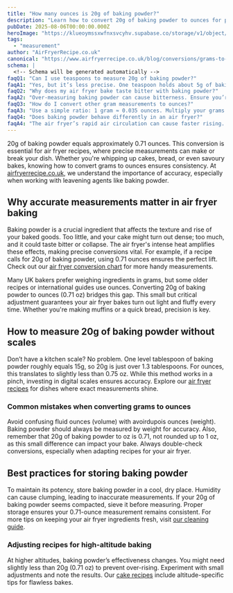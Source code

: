 ```yaml
---
title: "How many ounces is 20g of baking powder?"
description: "Learn how to convert 20g of baking powder to ounces for perfect air fryer recipes. Get accurate measurements in seconds!"
pubDate: 2025-08-06T00:00:00.000Z
heroImage: "https://klueoymssxwfnxsvcyhv.supabase.co/storage/v1/object/public/Shmucket/20g-baking-powder-to-ounces.webp"
tags:
  - "measurement"
author: "AirFryerRecipe.co.uk"
canonical: "https://www.airfryerrecipe.co.uk/blog/conversions/grams-to-ounces/20g-baking-powder-to-ounces"
schema: |
  <!-- Schema will be generated automatically -->
faqQ1: "Can I use teaspoons to measure 20g of baking powder?"
faqA1: "Yes, but it’s less precise. One teaspoon holds about 5g of baking powder, so 20g would be 4 teaspoons. For accuracy, especially in air fryer baking, scales are best."
faqQ2: "Why does my air fryer bake taste bitter with baking powder?"
faqA2: "Over-measuring baking powder can cause bitterness. Ensure you’re using exactly 20g (0.71 oz) and not more. Also, check your baking powder’s expiry date, as old product loses potency."
faqQ3: "How do I convert other gram measurements to ounces?"
faqA3: "Use a simple ratio: 1 gram ≈ 0.035 ounces. Multiply your grams by 0.035 for the ounce equivalent. Our conversion chart simplifies this for all air fryer ingredients."
faqQ4: "Does baking powder behave differently in an air fryer?"
faqA4: "The air fryer’s rapid air circulation can cause faster rising. Stick to 20g (0.71 oz) unless adjusting for altitude or recipe specifics. Always preheat for even results."
---
```

<p>20g of baking powder equals approximately 0.71 ounces. This conversion is essential for air fryer recipes, where precise measurements can make or break your dish. Whether you're whipping up cakes, bread, or even savoury bakes, knowing how to convert grams to ounces ensures consistency. At <a href=https://www.airfryerrecipe.co.uk>airfryerrecipe.co.uk</a>, we understand the importance of accuracy, especially when working with leavening agents like baking powder.</p>  

<h2>Why accurate measurements matter in air fryer baking</h2>  
<p>Baking powder is a crucial ingredient that affects the texture and rise of your baked goods. Too little, and your cake might turn out dense; too much, and it could taste bitter or collapse. The air fryer's intense heat amplifies these effects, making precise conversions vital. For example, if a recipe calls for 20g of baking powder, using 0.71 ounces ensures the perfect lift. Check out our <a href=https://www.airfryerrecipe.co.uk/air-fryer-conversion-chart>air fryer conversion chart</a> for more handy measurements.</p>  

<p>Many UK bakers prefer weighing ingredients in grams, but some older recipes or international guides use ounces. Converting 20g of baking powder to ounces (0.71 oz) bridges this gap. This small but critical adjustment guarantees your air fryer bakes turn out light and fluffy every time. Whether you're making muffins or a quick bread, precision is key.</p>  

<h2>How to measure 20g of baking powder without scales</h2>  
<p>Don’t have a kitchen scale? No problem. One level tablespoon of baking powder roughly equals 15g, so 20g is just over 1.3 tablespoons. For ounces, this translates to slightly less than 0.75 oz. While this method works in a pinch, investing in digital scales ensures accuracy. Explore our <a href=https://www.airfryerrecipe.co.uk/recipes>air fryer recipes</a> for dishes where exact measurements shine.</p>  

<h3>Common mistakes when converting grams to ounces</h3>  
<p>Avoid confusing fluid ounces (volume) with avoirdupois ounces (weight). Baking powder should always be measured by weight for accuracy. Also, remember that 20g of baking powder to oz is 0.71, not rounded up to 1 oz, as this small difference can impact your bake. Always double-check conversions, especially when adapting recipes for your air fryer.</p>  

<h2>Best practices for storing baking powder</h2>  
<p>To maintain its potency, store baking powder in a cool, dry place. Humidity can cause clumping, leading to inaccurate measurements. If your 20g of baking powder seems compacted, sieve it before measuring. Proper storage ensures your 0.71-ounce measurement remains consistent. For more tips on keeping your air fryer ingredients fresh, visit <a href=https://www.airfryerrecipe.co.uk/air-fryer-cleaner>our cleaning guide</a>.</p>  

<h3>Adjusting recipes for high-altitude baking</h3>  
<p>At higher altitudes, baking powder’s effectiveness changes. You might need slightly less than 20g (0.71 oz) to prevent over-rising. Experiment with small adjustments and note the results. Our <a href=https://www.airfryerrecipe.co.uk/recipe-category/cakes>cake recipes</a> include altitude-specific tips for flawless bakes.</p>
